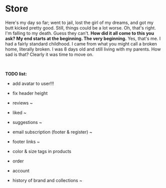 # Store

Here's my day so far; went to jail, lost the girl of my dreams, and got my butt kicked pretty good. Still, things could be a lot worse. Oh, that's right. I'm falling to my death. Guess they can't. <b>How did it all come to this you ask? My end starts at the beginning. The very beginning.</b> Yes, that's me. I had a fairly standard childhood. I came from what you might call a broken home, literally broken. I was 8 days old and still living with my parents. How sad is that? Clearly it was time to move on.

&nbsp;

<b>TODO list:</b>

-  add avatar to user!!!

-  fix header height

-  reviews ~

-  liked ~

-  suggestions ~

-  email subscription (footer & register) ~

-  footer links ~

-  color & size tags in products

-  order

-  account

-  history of brand and collections ~
